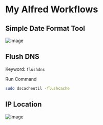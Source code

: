 # My Alfred Workflows


## Simple Date Format Tool

![image](https://cloud.githubusercontent.com/assets/1446459/16067272/7396767c-32ed-11e6-86eb-b322c0109a74.png)


## Flush DNS

Keyword: `flushdns`

Run Command

```bash
sudo dscacheutil -flushcache
```


## IP Location

![image](https://cloud.githubusercontent.com/assets/1446459/16067208/d39a5224-32ec-11e6-8d78-8af9d8dbd9d0.png)
